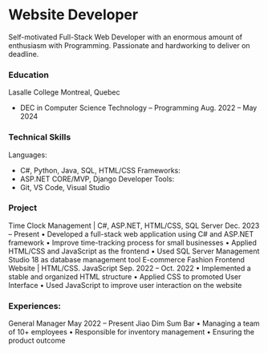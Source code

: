 # Website Developer
Self-motivated Full-Stack Web Developer with an enormous amount of enthusiasm with Programming. Passionate and hardworking to deliver on deadline.

### Education
Lasalle College      Montreal, Quebec
- DEC in Computer Science Technology – Programming         Aug. 2022 – May 2024

### Technical Skills
Languages:
- C#, Python, Java, SQL, HTML/CSS
Frameworks: 
- ASP.NET CORE/MVP, Django 
Developer Tools:
- Git, VS Code, Visual Studio

### Project
Time Clock Management | C#, ASP.NET, HTML/CSS, SQL Server 		Dec. 2023 – Present
•	Developed a full-stack web application using C# and ASP.NET framework
•	Improve time-tracking process for small businesses
•	Applied HTML/CSS and JavaScript as the frontend
•	Used SQL Server Management Studio 18 as database management tool
E-commerce Fashion Frontend Website | HTML/CSS. JavaScript 	  Sep. 2022 – Oct. 2022
•	Implemented a stable and organized HTML structure
•	Applied CSS to promoted User Interface
•	Used JavaScript to improve user interaction on the website

### Experiences:
General Manager 							                                May 2022 – Present
  Jiao Dim Sum Bar
•	Managing a team of 10+ employees
•	Responsible for inventory management
•	Ensuring the product outcome

